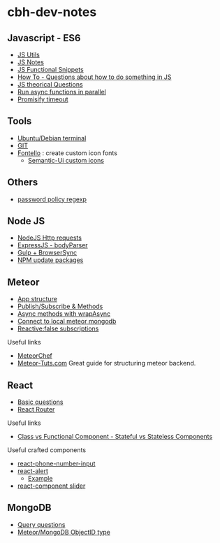 # cbh-dev-notes

## Javascript - ES6

* [JS Utils](/javascript/js-utils.md)
* [JS Notes](/javascript/js-notes.md)
* [JS Functional Snippets](/javascript/js-functional-snippets.md)
* [How To - Questions about how to do something in JS](/javascript/how-to.md)
* [JS theorical Questions](/javascript/js-theorical-questions.md)
* [Run async functions in parallel](/javascript/async-functions-parallel.md)
* [Promisify timeout](/javascript/promisify-timeout.md)

## Tools

* [Ubuntu/Debian terminal](tools/ubuntu-terminal.md)
* [GIT](tools/git.md)
* [Fontello](http://fontello.com/) : create custom icon fonts
  * [Semantic-Ui custom icons](https://github.com/Semantic-Org/Semantic-UI-React/issues/931#issuecomment-263643210)

## Others

* [password policy regexp](/others/password-regexp.md)


## Node JS

* [NodeJS Http requests](/nodejs/http-requests.md)
* [ExpressJS - bodyParser](/nodejs/bodyParser.md)
* [Gulp + BrowserSync](/nodejs/gulp-browsersync.md)
* [NPM update packages](/nodejs/update-npm-packages.md)

## Meteor

* [App structure](/meteor/app-structure.md)
* [Publish/Subscribe & Methods](/meteor/pub-sub-methods.md)
* [Async methods with wrapAsync](/meteor/async.md)
* [Connect to local meteor mongodb](/meteor/connect-local-mongodb.md)
* [Reactive:false subscriptions](/meteor/reactive-false-subscriptions.md)

Useful links

* [MeteorChef](https://themeteorchef.com/tutorials/)
* [Meteor-Tuts.com](http://www.meteor-tuts.com/chapters/3/intro.html) Great guide for structuring meteor backend.

## React

* [Basic questions](react/basic-questions.md)
* [React Router](eact/react-router.md)

Useful links

* [Class vs Functional Component - Stateful vs Stateless Components](https://code.tutsplus.com/tutorials/stateful-vs-stateless-functional-components-in-react--cms-29541)

Useful crafted components

* [react-phone-number-input](https://github.com/catamphetamine/react-phone-number-input)
* [react-alert](https://github.com/schiehll/react-alert)
  * [Example](react/alert-react-example.md)
* [react-component slider](https://github.com/react-component/slider/)

## MongoDB

* [Query questions](mongodb/query-questions.md)
* [Meteor/MongoDB ObjectID type](mongodb/documentId-type.md)
